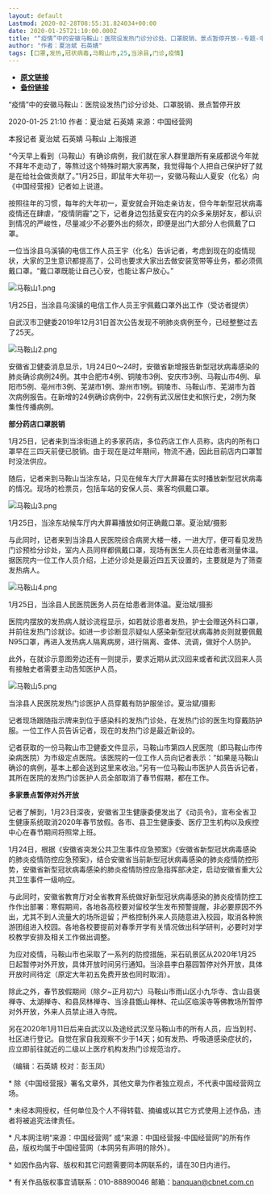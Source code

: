 ```yaml
---
layout: default
Lastmod: 2020-02-28T08:55:31.824034+00:00
date: 2020-01-25T21:10:00.000Z
title: "“疫情”中的安徽马鞍山：医院设发热门诊分诊处、口罩脱销、景点暂停开放--专题-中国经营网"
author: "作者：夏治斌 石英婧"
tags: [口罩,发热,冠状病毒,马鞍山市,25,当涂县,门诊,疫情]
---
```


* [**原文链接**](http://www.cb.com.cn/index/show/special/cv/cv13413823122/p/s.html)
* [**备份链接**](https://web.archive.org/web/20200211134108/http://www.cb.com.cn/index/show/special/cv/cv13413823122/p/s.html)


“疫情”中的安徽马鞍山：医院设发热门诊分诊处、口罩脱销、景点暂停开放

2020-01-25 21:10 作者：夏治斌 石英婧 来源：中国经营网

本报记者 夏治斌 石英婧 马鞍山 上海报道

“今天早上看到（马鞍山）有确诊病例，我们就在家人群里跟所有亲戚都说今年就不拜年不走动了，等熬过这个特殊时期大家再聚，我觉得每个人把自己保护好了就是在给社会做贡献了。”1月25日，即鼠年大年初一，安徽马鞍山人夏安（化名）向《中国经营报》记者如上说道。

按照往年的习惯，每年的大年初一，夏安就会开始走亲访友，但今年新型冠状病毒疫情还在肆虐，“疫情阴霾”之下，记者身边包括夏安在内的众多亲朋好友，都认识到情况的严峻性，尽量减少不必要外出的频次，即便是出门大部分人也佩戴了口罩。

一位当涂县乌溪镇的电信工作人员王宇（化名）告诉记者，考虑到现在的疫情现状，大家的卫生意识都提高了，公司也要求大家出去做安装宽带等业务，都必须佩戴口罩。“戴口罩既能让自己心安，也能让客户放心。”

![马鞍山1.png](/images/post/b86866a945fe031047128e9a9fbf4d65.png)

1月25日，当涂县乌溪镇的电信工作人员王宇佩戴口罩外出工作（受访者提供）

自武汉市卫健委2019年12月31日首次公告发现不明肺炎病例至今，已经整整过去了25天。

![马鞍山2.png](/images/post/1c43b8dccc46df3cfc2a3f8f1c90b66a.png)

安徽省卫健委消息显示，1月24日0～24时，安徽省新增报告新型冠状病毒感染的肺炎确诊病例24例。其中合肥市4例、铜陵市3例、安庆市3例、马鞍山市4例、阜阳市5例、亳州市3例、芜湖市1例、滁州市1例。铜陵市、马鞍山市、芜湖市为首次病例报告。在新增的24例确诊病例中，22例有武汉居住史和旅行史，2例为聚集性传播病例。

**部分药店口罩脱销**

1月25日，记者来到当涂街道上的多家药店，多位药店工作人员称，店内的所有口罩早在三四天前便已脱销。由于现在是过年期间，物流不通，因此目前店内口罩暂时没法供应。

随后，记者来到马鞍山当涂东站，只见在候车大厅大屏幕在实时播放新型冠状病毒的情况。现场的检票员，包括车站的安保人员、乘客均佩戴口罩。

![马鞍山3.png](/images/post/2fc1ca9b2d1c7bb97e0adbc5758e2388.png)

1月25日，当涂东站候车厅内大屏幕播放如何正确戴口罩。夏治斌/摄影

与此同时，记者来到当涂县人民医院综合病房大楼一楼，一进大厅，便可看见发热门诊预检分诊处，室内人员同样都佩戴口罩，现场有医生人员在给患者测量体温。据医院内一位工作人员介绍，上述分诊处是最近四五天设置的，主要就是为了筛查发热病人。

![马鞍山4.png](/images/post/6ecc8f8bd4c89f36e2f064fd748cd876.png)

1月25日，当涂县人民医院医务人员在给患者测体温。夏治斌/摄影

医院内摆放的发热病人就诊流程显示，如若就诊患者发热，护士会赠送外科口罩，并前往发热门诊就诊。如进一步诊断显示疑似人感染新型冠状病毒肺炎则就要佩戴N95口罩，再进入发热病人隔离病房，进行隔离、查体、流调，做好个人防护。

此外，在就诊示意图旁边还有一则提示，要求近期从武汉回来或者和武汉回来人员有接触史者需要主动告知医护人员。

![马鞍山5.png](/images/post/c067416bea5bdf2d6bafd34243392e34.png)

当涂县人民医院发热门诊医护人员穿戴有防护服坐诊。夏治斌/摄影

记者现场跟随指示牌来到位于感染科的发热门诊处，在发热门诊的医生均穿戴防护服。一位工作人员告诉记者，现在的发热门诊是最近新设的。

记者获取的一份马鞍山市卫健委文件显示，马鞍山市第四人民医院（即马鞍山市传染病医院）为市级定点医院。该医院的一位工作人员向记者表示：“如果是马鞍山确诊的病例，基本上都会送到这里来收治。”另有一位马鞍山市医护人员告诉记者，其所在医院的发热门诊医护人员全部取消了春节假期，都在工作。

**多家景点暂停对外开放**

记者了解到，1月23日深夜，安徽省卫生健康委便发出了《动员令》，宣布全省卫生健康系统取消2020年春节放假。各市、县卫生健康委、医疗卫生机构以及疾控中心在春节期间将照常上班。

1月24日，根据《安徽省突发公共卫生事件应急预案》《安徽省新型冠状病毒感染的肺炎疫情防控应急预案》，结合安徽省当前新型冠状病毒感染的肺炎疫情防控形势，安徽省新型冠状病毒感染的肺炎疫情防控应急指挥部决定，启动安徽省重大公共卫生事件一级响应。

与此同时，安徽省教育厅对全省教育系统做好新型冠状病毒感染的肺炎疫情防控工作作出部署：寒假期间，各地各高校要对留校学生发布预警提醒，非必要原因不外出，尤其不到人流量大的场所逗留；严格控制外来人员随意进入校园，取消各种旅游团组进入校园。各地各校要提前对春季开学有关情况做出科学研判，必要时对学校教学安排及相关工作做出调整。

为应对疫情，马鞍山市也采取了一系列的防控措施，采石矶景区从2020年1月25日起暂停对外开放，具体开放时间另行通知。当涂县李白墓园暂停对外开放，具体开放时间待定（原定大年初五免费开放也同时取消）。

除此之外，春节放假期间（除夕~正月初六）马鞍山市雨山区小九华寺、含山县褒禅寺、太湖禅寺、和县凤林禅寺、当涂县甑山禅林、花山区临溪寺等佛教场所暂停对外开放，外来人员禁止进入寺院。

另在2020年1月11日后来自武汉以及途经武汉至马鞍山市的所有人员，应当到村、社区进行登记。自觉在家自我观察不少于14天；如有发热、呼吸道感染症状的，应立即前往就近的二级以上医疗机构发热门诊规范治疗。

（编辑：石英婧 校对：彭玉凤）

\* 除《中国经营报》署名文章外，其他文章为作者独立观点，不代表中国经营网立场。

\* 未经本网授权，任何单位及个人不得转载、摘编或以其它方式使用上述作品，违者将被追究法律责任。

\* 凡本网注明“来源：中国经营网” 或“来源：中国经营报-中国经营网”的所有作品，版权均属于中国经营网（本网另有声明的除外）。

\* 如因作品内容、版权和其它问题需要同本网联系的，请在30日内进行。

\* 有关作品版权事宜请联系：010-88890046 邮箱：banquan@cbnet.com.cn

